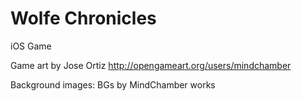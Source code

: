# Wolfe Chronicles
iOS Game

Game art by Jose Ortiz
http://opengameart.org/users/mindchamber

Background images:
BGs by MindChamber works
